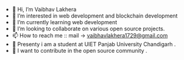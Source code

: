 - 👋 Hi, I’m Vaibhav Lakhera 
- 👀 I’m interested in web development and blockchain development 
- 🌱 I’m currently learning web development
- 💞️ I’m looking to collaborate on various open source projects.
- 📫 How to reach me :: mail -> vaibhavlakhera1729@gmail.com
- 🙂 Presenty i am a student at UIET Panjab University Chandigarh .
- 🤝 I want to contribute in the open source community .


